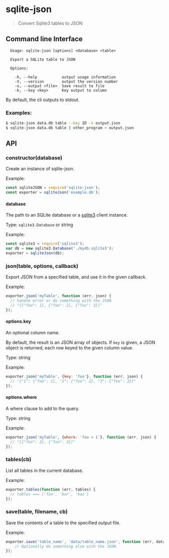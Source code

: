 # sqlite-json
> Convert Sqlite3 tables to JSON

## Command line Interface

```
  Usage: sqlite-json [options] <database> <table>

  Export a SQLite table to JSON

  Options:

    -h, --help           output usage information
    -V, --version        output the version number
    -o, --output <file>  Save result to file
    -k, --key <key>      Key output to column
```

By default, the cli outputs to stdout.

### Examples:

```bash
$ sqlite-json data.db table --key ID -o output.json
$ sqlite-json data.db table | other_program > output.json
```

## API

### constructor(database)

Create an instance of sqlite-json.

Example:
```js
const sqliteJSON = require('sqlite-json');
const exporter = sqliteJson('example.db');
```

#### database

The path to an SQLite database or a [sqlite3](https://github.com/mapbox/node-sqlite3) client instance.

Type: `sqlite3.Database` or string

Example:

```js
const sqlite3 = require('sqlite3');
var db = new sqlite3.Database('./mydb.sqlite3');
exporter = sqliteJson(db);
```

### json(table, options, callback)

Export JSON from a specified table, and use it in the given callback.

Example:
```js
exporter.json('myTable', function (err, json) {
  // handle error or do something with the JSON
  // "[{"foo": 1}, {"foo": 2}, {"foo": 3}]"
});
```

#### options.key

An optional column name.

By default, the result is an JSON array of objects. If `key` is given, a JSON object is returned, each row keyed to the given column value.

Type: string

Example:
```js
exporter.json('myTable', {key: 'foo'}, function (err, json) {
  // "{"1": {"foo": 1}, "2": {"foo": 2}, "3": {"foo": 3}}"
});
```

#### options.where

A where clause to add to the query.

Type: string

Example:
```js
exporter.json('myTable', {where: 'foo > 1'}, function (err, json) {
  // "[{"foo": 2}, {"foo": 3}]"
});
```

### tables(cb)

List all tables in the current database.

Example:
```js
exporter.tables(function (err, tables) {
  // tables === ['foo', 'bar', 'baz']
});
```

### save(table, filename, cb)

Save the contents of a table to the specified output file.

Example:
```js
exporter.save('table_name', 'data/table_name.json', function (err, data) {
    // Optionally do something else with the JSON.
});
```
